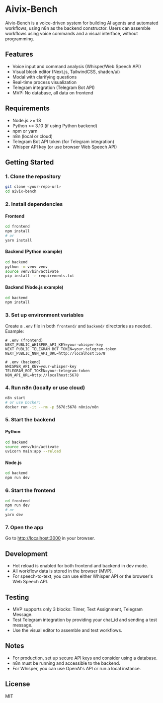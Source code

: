 # Aivix-Bench

Aivix-Bench is a voice-driven system for building AI agents and automated workflows, using n8n as the backend constructor. Users can assemble workflows using voice commands and a visual interface, without programming.

## Features

- Voice input and command analysis (Whisper/Web Speech API)
- Visual block editor (Next.js, TailwindCSS, shadcn/ui)
- Modal with clarifying questions
- Real-time process visualization
- Telegram integration (Telegram Bot API)
- MVP: No database, all data on frontend

## Requirements

- Node.js >= 18
- Python >= 3.10 (if using Python backend)
- npm or yarn
- n8n (local or cloud)
- Telegram Bot API token (for Telegram integration)
- Whisper API key (or use browser Web Speech API)

## Getting Started

### 1. Clone the repository

```bash
git clone <your-repo-url>
cd aivix-bench
```

### 2. Install dependencies

#### Frontend

```bash
cd frontend
npm install
# or
yarn install
```

#### Backend (Python example)

```bash
cd backend
python -m venv venv
source venv/bin/activate
pip install -r requirements.txt
```

#### Backend (Node.js example)

```bash
cd backend
npm install
```

### 3. Set up environment variables

Create a `.env` file in both `frontend/` and `backend/` directories as needed. Example:

```
# .env (frontend)
NEXT_PUBLIC_WHISPER_API_KEY=your-whisper-key
NEXT_PUBLIC_TELEGRAM_BOT_TOKEN=your-telegram-token
NEXT_PUBLIC_N8N_API_URL=http://localhost:5678
```

```
# .env (backend)
WHISPER_API_KEY=your-whisper-key
TELEGRAM_BOT_TOKEN=your-telegram-token
N8N_API_URL=http://localhost:5678
```

### 4. Run n8n (locally or use cloud)

```bash
n8n start
# or use Docker:
docker run -it --rm -p 5678:5678 n8nio/n8n
```

### 5. Start the backend

#### Python

```bash
cd backend
source venv/bin/activate
uvicorn main:app --reload
```

#### Node.js

```bash
cd backend
npm run dev
```

### 6. Start the frontend

```bash
cd frontend
npm run dev
# or
yarn dev
```

### 7. Open the app

Go to [http://localhost:3000](http://localhost:3000) in your browser.

## Development

- Hot reload is enabled for both frontend and backend in dev mode.
- All workflow data is stored in the browser (MVP).
- For speech-to-text, you can use either Whisper API or the browser's Web Speech API.

## Testing

- MVP supports only 3 blocks: Timer, Text Assignment, Telegram Message.
- Test Telegram integration by providing your chat_id and sending a test message.
- Use the visual editor to assemble and test workflows.

## Notes

- For production, set up secure API keys and consider using a database.
- n8n must be running and accessible to the backend.
- For Whisper, you can use OpenAI's API or run a local instance.

## License

MIT
